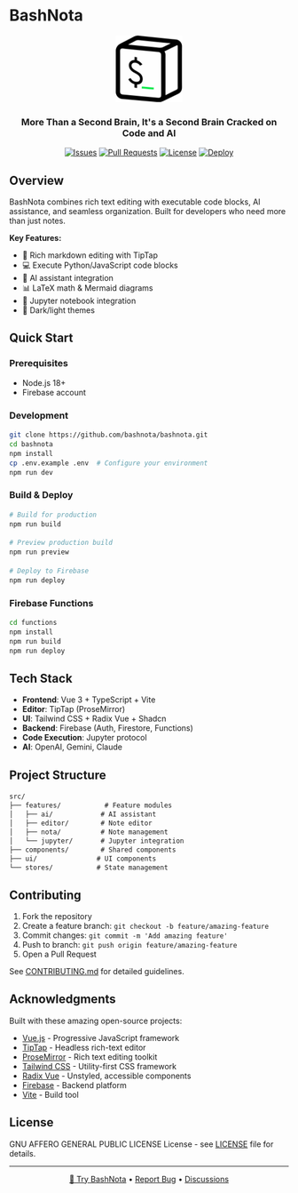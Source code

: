 # BashNota

<div align="center">
  <img src="src/assets/logo.svg" alt="BashNota Logo" width="120" />
  <h3>More Than a Second Brain, It's a Second Brain Cracked on Code and AI</h3>
  
  [![Issues](https://img.shields.io/github/issues/bashnota/bashnota)](https://github.com/bashnota/bashnota/issues)
  [![Pull Requests](https://img.shields.io/github/issues-pr/bashnota/bashnota)](https://github.com/bashnota/bashnota/pulls)
  [![License](https://img.shields.io/github/license/bashnota/bashnota)](LICENSE)
  [![Deploy](https://img.shields.io/badge/deploy-live-brightgreen)](https://offline.bashnota.com)
</div>

## Overview

BashNota combines rich text editing with executable code blocks, AI assistance, and seamless organization. Built for developers who need more than just notes.

**Key Features:**
- 📝 Rich markdown editing with TipTap
- 💻 Execute Python/JavaScript code blocks
- 🤖 AI assistant integration
- 📊 LaTeX math & Mermaid diagrams
- 🔗 Jupyter notebook integration
- 🌙 Dark/light themes

## Quick Start

### Prerequisites
- Node.js 18+
- Firebase account

### Development
```bash
git clone https://github.com/bashnota/bashnota.git
cd bashnota
npm install
cp .env.example .env  # Configure your environment
npm run dev
```

### Build & Deploy
```bash
# Build for production
npm run build

# Preview production build
npm run preview

# Deploy to Firebase
npm run deploy
```

### Firebase Functions
```bash
cd functions
npm install
npm run build
npm run deploy
```

## Tech Stack

- **Frontend**: Vue 3 + TypeScript + Vite
- **Editor**: TipTap (ProseMirror)
- **UI**: Tailwind CSS + Radix Vue + Shadcn
- **Backend**: Firebase (Auth, Firestore, Functions)
- **Code Execution**: Jupyter protocol
- **AI**: OpenAI, Gemini, Claude

## Project Structure

```
src/
├── features/           # Feature modules
│   ├── ai/            # AI assistant
│   ├── editor/        # Note editor
│   ├── nota/          # Note management
│   └── jupyter/       # Jupyter integration
├── components/        # Shared components
├── ui/               # UI components
└── stores/           # State management
```

## Contributing

1. Fork the repository
2. Create a feature branch: `git checkout -b feature/amazing-feature`
3. Commit changes: `git commit -m 'Add amazing feature'`
4. Push to branch: `git push origin feature/amazing-feature`
5. Open a Pull Request

See [CONTRIBUTING.md](CONTRIBUTING.md) for detailed guidelines.

## Acknowledgments

Built with these amazing open-source projects:

- [Vue.js](https://vuejs.org/) - Progressive JavaScript framework
- [TipTap](https://tiptap.dev/) - Headless rich-text editor
- [ProseMirror](https://prosemirror.net/) - Rich text editing toolkit
- [Tailwind CSS](https://tailwindcss.com/) - Utility-first CSS framework
- [Radix Vue](https://www.radix-vue.com/) - Unstyled, accessible components
- [Firebase](https://firebase.google.com/) - Backend platform
- [Vite](https://vitejs.dev/) - Build tool

## License

GNU AFFERO GENERAL PUBLIC LICENSE License - see [LICENSE](LICENSE) file for details.

---

<div align="center">
  <a href="https://offline.bashnota.com">🚀 Try BashNota</a> • 
  <a href="https://github.com/bashnota/bashnota/issues">Report Bug</a> • 
  <a href="https://github.com/bashnota/bashnota/discussions">Discussions</a>
</div>
